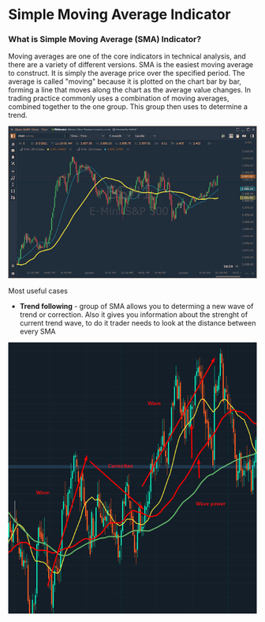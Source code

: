 # Simple Moving Average Indicator

### What is Simple Moving Average (SMA) Indicator?

Moving averages are one of the core indicators in technical analysis, and there are a variety of different versions. SMA is the easiest moving average to construct. It is simply the average price over the specified period. The average is called "moving" because it is plotted on the chart bar by bar, forming a line that moves along the chart as the average value changes. In trading practice commonly uses a combination of moving averages, combined together to the one group. This group then uses to determine a trend.

![Two Simple moving averages (20 and 50 periods)](<../../../../.gitbook/assets/image (93).png>)

Most useful cases

* **Trend following** - group of SMA allows you to determing a new wave of trend or correction. Also it gives you information about the strenght of current trend wave, to do it trader needs to look at the distance between every SMA&#x20;

![](<../../../../.gitbook/assets/image (24).png>)

